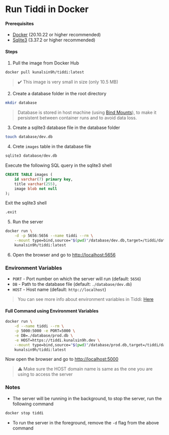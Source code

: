 # Run Tiddi in Docker

#### Prerequisites
- [Docker](https://docs.docker.com/get-docker/) (20.10.22 or higher recommended)
- [Sqlite3](https://www.sqlite.org/download.html) (3.37.2 or higher recommended)

#### Steps
1. Pull the image from Docker Hub
```bash
docker pull kunalsin9h/tiddi:latest
```
> :heavy_check_mark: This image is very small in size (only 10.5 MB)

2. Create a database folder in the root directory
```bash
mkdir database
```

> Database is stored in host machine (using [Bind Mounts](https://docs.docker.com/storage/bind-mounts/)), to make it persistent between container runs and to avoid data loss.

3. Create a sqlite3 database file in the database folder
```bash
touch database/dev.db
```
4. Crete `images` table in the database file
```bash
sqlite3 database/dev.db
```
Execute the following SQL query in the sqlite3 shell
```sql
CREATE TABLE images (
    id varchar(7) primary key,
    title varchar(255),
    image blob not null
);
```
Exit the sqlite3 shell
```bash
.exit
```

5. Run the server
```bash
docker run \
    -d -p 5656:5656 --name tiddi --rm \
    --mount type=bind,source="$(pwd)"/database/dev.db,target=/tiddi/database/dev.db \
    kunalsin9h/tiddi:latest
```

6. Open the browser and go to [http://localhost:5656](http://localhost:5656)

### Environment Variables
- `PORT` - Port number on which the server will run (default: `5656`)
- `DB` - Path to the database file (default: `./database/dev.db`)
- `HOST` - Host name (default: `http://localhost`)

> You can see more info about environment variables in Tiddi: [Here](https://github.com/KunalSin9h/tiddi#environment-variables)

#### Full Command using Environment Variables
```bash
docker run \
    -d --name tiddi --rm \
    -p 5000:5000 -e PORT=5000 \
    -e DB=./database/prod.db \
    -e HOST=https://tiddi.kunalsin9h.dev \
    --mount type=bind,source="$(pwd)"/database/prod.db,target=/tiddi/database/prod.db \
    kunalsin9h/tiddi:latest
```

Now open the browser and go to [http://localhost:5000](http://localhost:5000)

> :warning: Make sure the HOST domain name is same as the one you are using to access the server

### Notes
- The server will be running in the background, to stop the server, run the following command
```bash
docker stop tiddi
```
- To run the server in the foreground, remove the `-d` flag from the above command
